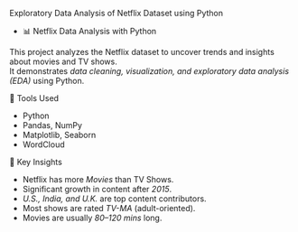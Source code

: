 Exploratory Data Analysis of Netflix Dataset using Python

- 📊 Netflix Data Analysis with Python

This project analyzes the Netflix dataset to uncover trends and insights about movies and TV shows.  
It demonstrates *data cleaning, visualization, and exploratory data analysis (EDA)* using Python.

🔹 Tools Used
- Python
- Pandas, NumPy
- Matplotlib, Seaborn
- WordCloud

 🔹 Key Insights
- Netflix has more *Movies* than TV Shows.
- Significant growth in content after *2015*.
- *U.S., India, and U.K.* are top content contributors.
- Most shows are rated *TV-MA* (adult-oriented).
- Movies are usually *80–120 mins* long.

